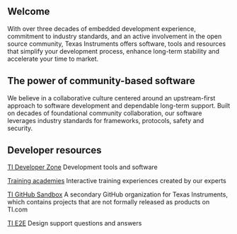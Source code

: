 ## Welcome

With over three decades of embedded development experience, commitment to industry standards, and an active involvement in the open source community, Texas Instruments offers software, tools and resources that simplify your development process, enhance long-term stability and accelerate your time to market. 

## The power of community-based software 

We believe in a collaborative culture centered around an upstream-first approach to software development and dependable long-term support. Built on decades of foundational community collaboration, our software leverages industry standards for frameworks, protocols, safety and security. 

## Developer resources

[TI Developer Zone](https://dev.ti.com) Development tools and software

[Training academies](ti.com/design-development/ti-developer-zone.html#ti-developer-zone-tab-1) Interactive training experiences created by our experts

[TI GitHub Sandbox](https://github.com/TexasInstruments-Sandbox) A secondary GitHub organization for Texas Instruments, which contains projects that are not formally released as products on TI.com

[TI E2E](https://e23.ti.com) Design support questions and answers

